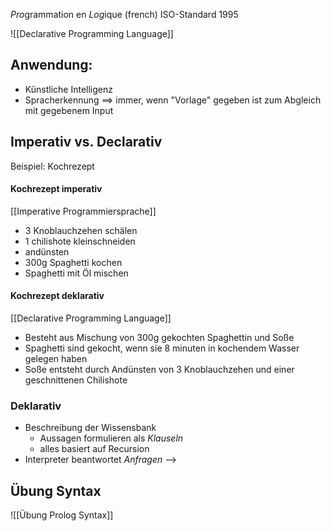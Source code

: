 *Pro*grammation en *Log*ique (french)
ISO-Standard 1995

![[Declarative Programming Language]]

## Anwendung:
- Künstliche Intelligenz
- Spracherkennung
==> immer, wenn "Vorlage" gegeben ist zum Abgleich mit gegebenem Input

## Imperativ vs. Declarativ
Beispiel: Kochrezept
#### Kochrezept imperativ
[[Imperative Programmiersprache]]
- 3 Knoblauchzehen schälen
- 1 chilishote kleinschneiden
- andünsten
- 300g Spaghetti kochen
- Spaghetti mit Öl mischen

#### Kochrezept deklarativ
[[Declarative Programming Language]]
- Besteht aus Mischung von 300g gekochten Spaghettin und Soße
- Spaghetti sind gekocht, wenn sie 8 minuten in kochendem Wasser gelegen haben
- Soße entsteht durch Andünsten von 3 Knoblauchzehen und einer geschnittenen Chilishote

### Deklarativ
- Beschreibung der Wissensbank
	- Aussagen formulieren als _Klauseln_
	- alles basiert auf Recursion
- Interpreter beantwortet _Anfragen_ --> 

## Übung Syntax
![[Übung Prolog Syntax]]

